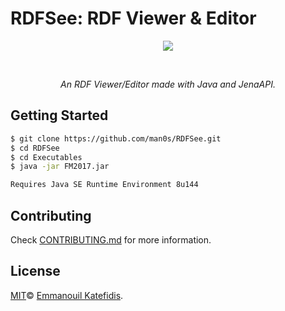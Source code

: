# RDFSee: RDF Viewer & Editor
<p align="center">
   <img src="https://i.imgur.com/8ePd5Vv.png">
</p>
<br>
<i>
<p align="center">
  An RDF Viewer/Editor made with Java and JenaAPI.
</p>
</i>

## Getting Started

```bash
$ git clone https://github.com/man0s/RDFSee.git
$ cd RDFSee
$ cd Executables
$ java -jar FM2017.jar

Requires Java SE Runtime Environment 8u144
```

## Contributing

Check [CONTRIBUTING.md](CONTRIBUTING.md) for more information.

## License

[MIT](LICENSE)© <a href="https://github.com/man0s">Emmanouil Katefidis</a>.
